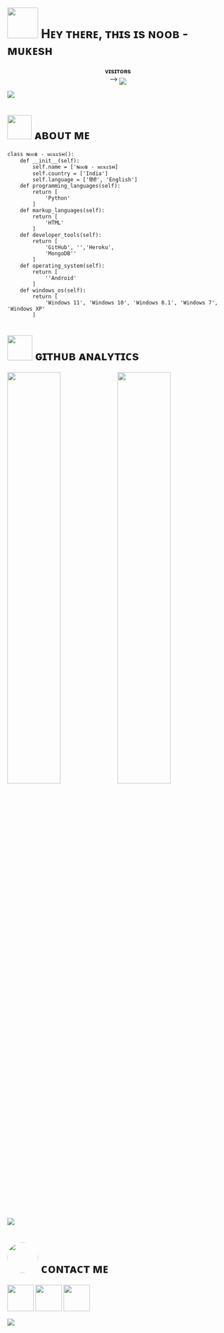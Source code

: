 

<h1> <img src="https://github.com/Noob-mukesh/Noob-mukesh/blob/master/resources/codes.webp" width="70px"> Hᴇʏ ᴛʜᴇʀᴇ, ᴛʜɪs ɪs ɴᴏᴏʙ - ᴍᴜᴋᴇsʜ </h1>
<p align="center">
    <b>ᴠɪsɪᴛᴏʀs</b><br>
 -->    <img align="middle" src="https://profile-counter.glitch.me/Noob-Mukesh/count.svg" />
</p>

[<img src="https://github.com/Noob-Mukesh/Noob-Mukesh/blob/master/resources/hr.gif"/>](https://github.com/Noob-Mukesh)

<h1> <img src="https://github.com/Noob-Mukesh/Noob-Mukesh/blob/master/resources/mukesh.mp4" width="55px"> ᴀʙᴏᴜᴛ ᴍᴇ </h1>

```python3
class ɴᴏᴏʙ - ᴍᴜᴋᴇsʜ():
    def __init__(self):
        self.name = ['ɴᴏᴏʙ - ᴍᴜᴋᴇsʜ]
        self.country = ['India']
        self.language = ['हिंदी', 'English']
    def programming_languages(self):
        return [
            'Python'
        ]
    def markup_languages(self):
        return [
            'HTML'
        ]
    def developer_tools(self):
        return [
            'GitHub', '','Heroku',
            'MongoDB''
        ]
    def operating_system(self):
        return [
            ''Android'
        ]
    def windows_os(self):
        return [
            'Windows 11', 'Windows 10', 'Windows 8.1', 'Windows 7', 'Windows XP'
        ]
 ```
<h1> <img src = "https://github.com/Noob-Mukesh/Noob-Mukesh/blob/master/resources/analytics.webp" width="57px"> ɢɪᴛʜᴜʙ ᴀɴᴀʟʏᴛɪᴄs </h1>

[<img src="https://github-readme-stats.vercel.app/api?username=Noob-Mukesh&count_private=true&show_icons=true&theme=chartreuse-dark&custom_title=What%27s+the+craic?&include_all_commits=true&hide_border=true&bg_color=000000" width="49%">](https://github.com/Noob-Mukesh)  [<img src="https://github-readme-streak-stats.herokuapp.com/?user=Noob-Mukesh&theme=chartreuse-dark&hide_border=True&bg_color=000000" width="49%">](https://github.com/Noob-Mukesh)

[<img src="https://github.com/Noob-Mukesh/Noob-Mukesh/blob/master/resources/hr.gif"/>](https://github.com/Noob-Mukesh)

<h1> <img src="https://github.com/Noob-Mukesh/Noob-Mukesh/blob/master/resources/connect.gif" width="70px" style="border-radius: 50%"> ᴄᴏɴᴛᴀᴄᴛ ᴍᴇ </h1>

 [<img src="https://github.com/Noob-Mukesh/Noob-Mukesh/blob/master/resources/telegram_icon.png" width="60px">](https://t.me/itz_mst_boi) [<img src="https://github.com/Noob-Mukesh/Noob-Mukesh/blob/master/resources/github_icon.png" width="60px">](https://github.com/Noob-Mukesh) [<img src="https://github.com/Noob-Mukesh/Noob-Mukesh/blob/master/resources/discord_logo.png" width="60px">](https://discordapp.com/users/)

[<img src="https://github.com/Noob-Mukesh/Noob-Mukesh/blob/master/resources/hr.gif"/>](https://github.com/Noob-Mukesh)


